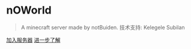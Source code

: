 
# nOWorld

> A minecraft server made by notBuiden.
> 技术支持: Kelegele Subilan

[加入服务器](/join)
[进一步了解](/home)
